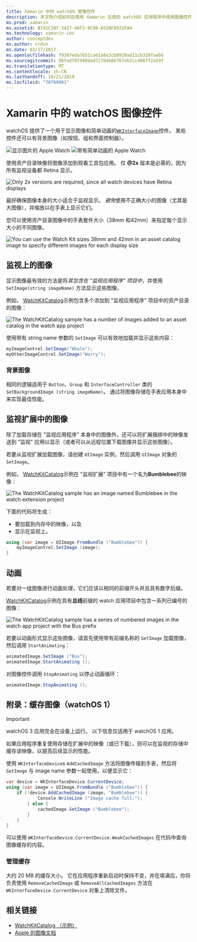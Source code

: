 ```yaml
---
title: Xamarin 中的 watchOS 图像控件
description: 本文档介绍如何在使用 Xamarin 生成的 watchOS 应用程序中使用图像控件。 它讨论了 WKInterfaceImage 控件、SetImage 方法、将图像添加到监视扩展、动画等。
ms.prod: xamarin
ms.assetid: B741C207-3427-46F3-9C90-A52BF8933FA4
ms.technology: xamarin-ios
author: conceptdev
ms.author: crdun
ms.date: 03/17/2017
ms.openlocfilehash: f9367eda7651ca61a8a3cb0928ad11cb320faab6
ms.sourcegitcommit: 9bfedf07940dad7270db86767eb2cc4007f2a59f
ms.translationtype: MT
ms.contentlocale: zh-CN
ms.lasthandoff: 10/21/2019
ms.locfileid: "70769961"
---
```

# <a name="watchos-image-controls-in-xamarin"></a>Xamarin 中的 watchOS 图像控件

watchOS 提供了一个用于显示图像和简单动画的[`WKInterfaceImage`](xref:WatchKit.WKInterfaceImage)控件。 某些控件还可以有背景图像（如按钮、组和界面控制器）。

![](image-images/image-walkway.png "显示图片的 Apple Watch") ![](image-images/image-animation.png "带有简单动画的 Apple Watch")
<!-- watch image courtesy of http://infinitapps.com/bezel/ -->

使用资产目录映像将图像添加到观看工具包应用。
仅 **@2x** 版本是必需的，因为所有监视设备都 Retina 显示。

![](image-images/asset-universal-sml.png "Only 2x versions are required, since all watch devices have Retina displays")

最好确保图像本身的大小适合于监视显示。 *避免*使用不正确大小的图像（尤其是大图像），并缩放以在手表上显示它们。

您可以使用资产目录图像中的手表套件大小（38mm 和42mm）来指定每个显示大小的不同图像。

![](image-images/asset-watch-sml.png "You can use the Watch Kit sizes 38mm and 42mm in an asset catalog image to specify different images for each display size")

## <a name="images-on-the-watch"></a>监视上的图像

显示图像最有效的方法是将*其包含在 "监视应用程序" 项目中*，并使用 `SetImage(string imageName)` 方法显示这些图像。

例如， [WatchKitCatalog](https://docs.microsoft.com/samples/xamarin/ios-samples/watchos-watchkitcatalog/)示例包含多个添加到 "监视应用程序" 项目中的资产目录的图像：

![](image-images/asset-whale-sml.png "The WatchKitCatalog sample has a number of images added to an asset catalog in the watch app project")

使用带有 string name 参数的 `SetImage` 可以有效地加载并显示这些内容：

```csharp
myImageControl.SetImage("Whale");
myOtherImageControl.SetImage("Worry");
```

### <a name="background-images"></a>背景图像

相同的逻辑适用于 `Button`、`Group` 和 `InterfaceController` 类的 `SetBackgroundImage (string imageName)`。 通过将图像存储在手表应用本身中来实现最佳性能。

## <a name="images-in-the-watch-extension"></a>监视扩展中的图像

除了加载存储在 "监视应用程序" 本身中的图像外，还可以将扩展捆绑中的映像发送到 "监视" 应用以显示（或者可以从远程位置下载图像并显示这些图像）。

若要从监视扩展加载图像，请创建 `UIImage` 实例，然后调用 `UIImage` 对象的 `SetImage`。

例如， [WatchKitCatalog](https://docs.microsoft.com/samples/xamarin/ios-samples/watchos-watchkitcatalog)示例在 "监视扩展" 项目中有一个名为**Bumblebee**的映像：

![](image-images/asset-bumblebee-sml.png "The WatchKitCatalog sample has an image named Bumblebee in the watch extension project")

下面的代码将生成：

- 要加载到内存中的映像，以及
- 显示在监视上。

```csharp
using (var image = UIImage.FromBundle ("Bumblebee")) {
    myImageControl.SetImage (image);
}
```

## <a name="animations"></a>动画

若要对一组图像进行动画处理，它们应该以相同的前缀开头并且具有数字后缀。

[WatchKitCatalog](https://docs.microsoft.com/samples/xamarin/ios-samples/watchos-watchkitcatalog)示例在具有**总线**前缀的 watch 应用项目中包含一系列已编号的图像：

![](image-images/asset-bus-animation-sml.png "The WatchKitCatalog sample has a series of numbered images in the watch app project with the Bus prefix")

若要以动画形式显示这些图像，请首先使用带有前缀名称的 `SetImage` 加载图像，然后调用 `StartAnimating`：

```csharp
animatedImage.SetImage ("Bus");
animatedImage.StartAnimating ();
```

对图像控件调用 `StopAnimating` 以停止动画循环：

```csharp
animatedImage.StopAnimating ();
```

<a name="cache" />

## <a name="appendix-caching-images-watchos-1"></a>附录：缓存图像（watchOS 1）

> [!IMPORTANT]
> watchOS 3 应用完全在设备上运行。 以下信息仅适用于 watchOS 1 应用。

如果应用程序重复使用存储在扩展中的映像（或已下载），则可以在监视的存储中缓存该映像，以提高后续显示的性能。

使用 `WKInterfaceDevice`s `AddCachedImage` 方法将图像传输到手表，然后将 `SetImage` 与 image name 参数一起使用，以便显示它：

```csharp
var device = WKInterfaceDevice.CurrentDevice;
using (var image = UIImage.FromBundle ("Bumblebee")) {
    if (!device.AddCachedImage (image, "Bumblebee")) {
            Console.WriteLine ("Image cache full.");
        } else {
            cachedImage.SetImage ("Bumblebee");
        }
    }
}
```

可以使用 `WKInterfaceDevice.CurrentDevice.WeakCachedImages` 在代码中查询图像缓存的内容。

### <a name="managing-the-cache"></a>管理缓存

大约 20 MB 的缓存大小。 它在应用程序重新启动时保持不变，并在填满后，你将负责使用 `RemoveCachedImage` 或 `RemoveAllCachedImages` 方法在 `WKInterfaceDevice.CurrentDevice` 对象上清除文件。

## <a name="related-links"></a>相关链接

- [WatchKitCatalog （示例）](https://docs.microsoft.com/samples/xamarin/ios-samples/watchos-watchkitcatalog)
- [Apple 的图像文档](https://developer.apple.com/documentation/watchkit/wkinterfaceimage)
